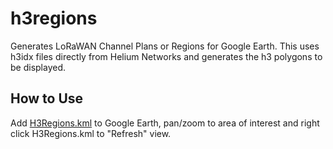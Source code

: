 # h3regions
Generates LoRaWAN Channel Plans or Regions for Google Earth. This uses h3idx files directly from Helium Networks and generates the h3 polygons to be displayed.

## How to Use
Add [H3Regions.kml](https://raw.githubusercontent.com/gradoj/h3regions/main/H3Regions.kml) to Google Earth, pan/zoom to area of interest and right click H3Regions.kml to "Refresh" view.